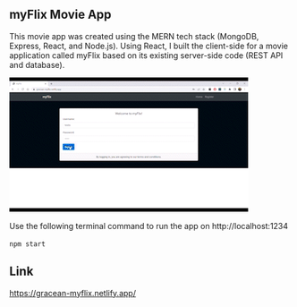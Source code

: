 ## myFlix Movie App
This movie app was created using the MERN tech stack (MongoDB, Express, React, and Node.js). Using React, I built the client-side for a movie application called myFlix based on its existing server-side code (REST API and database).

<img src="img/react-movie-website.gif" alt="Screenshot of login page">

Use the following terminal command to run the app on http://localhost:1234

`npm start`

## Link

https://gracean-myflix.netlify.app/
